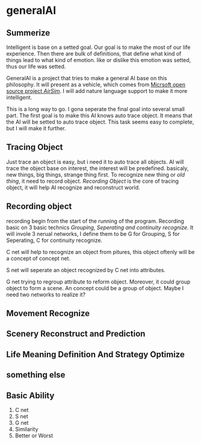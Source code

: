 # generalAI #

## Summerize ##
Intelligent is base on a setted goal. Our goal is to make the most of our life experience. Then there are bulk of definitions, that define what kind of things lead to what kind of emotion. like or dislike this emotion was setted, thus our life was setted. 

GeneralAI is a project that tries to make a general AI base on this philosophy. It will present as a vehicle, which comes from <a href="https://github.com/microsoft/airsim">Micrsoft open source project *AirSim*</a>. I will add nature language support to make it more intelligent.

This is a long way to go. I gona seperate the final goal into several small part. The first goal is to make this AI knows auto trace object. It means that the AI will be setted to auto trace object. This task seems easy to complete, but I will make it further. 

## Tracing Object ##
Just trace an object is easy, but i need it to auto trace all objects. AI will trace the object base on interest, the interest will be predefined. basicaly, new things, big things, strange thing first. To recognize new thing or *old thing*, it need to record object. *Recording Object* is the core of tracing object, it will help AI recognize and reconstruct world. 

## Recording object ##
recording begin from the start of the running of the program. Recording basic on 3 basic technics  *Grouping, Seperating and continuity recognize*. It will invole 3 nerual networks, I define them to be G for Grouping, S for Seperating, C for continuity recognize.

C net will help to recognize an object from pitures, this object oftenly will be a concept of concept net.

S net will seperate an object recognized by C net into attributes.

G net trying to regroup attribute to reform object. Moreover, it could group object to form a scene. An concept could be a group of object. Maybe I need two networks to realize it? 


## Movement Recognize ##

## Scenery Reconstruct and Prediction ##

## Life Meaning Definition And Strategy Optimize ##

## something else ##


## Basic Ability ##
1. C net
2. S net
3. G net
4. Similarity
5. Better or Worst
